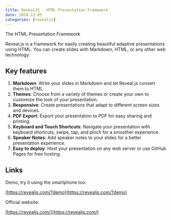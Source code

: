 ```yaml
---
title: RevealJS - HTML Presentation Framework
date: 2024-12-05
categories: [revealjs]
---
```


The HTML Presentation Framework

Reveal.js is a framework for easily creating beautiful adaptive presentations using HTML. You can create slides with Markdown, HTML, or any other web technology.

## Key features

1. **Markdown**: Write your slides in Markdown and let Reveal.js convert them to HTML.
2. **Themes**: Choose from a variety of themes or create your own to customize the look of your presentation.
3. **Responsive**: Create presentations that adapt to different screen sizes and devices.
4. **PDF Export**: Export your presentation to PDF for easy sharing and printing.
5. **Keyboard and Touch Shortcuts**: Navigate your presentation with keyboard shortcuts, swipe, tap, and pinch for a smoother experience.
6. **Speaker Notes**: Add speaker notes to your slides for a better presentation experience.
7. **Easy to deploy**: Host your presentation on any web server or use GitHub Pages for free hosting.

## Links

Demo, try it using the smartphone too:

[https://revealjs.com/?demo](https://revealjs.com/?demo)

Official website:

[https://revealjs.com/](https://revealjs.com/)